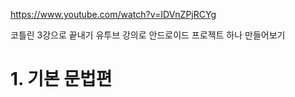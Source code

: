 https://www.youtube.com/watch?v=IDVnZPjRCYg

코틀린 3강으로 끝내기 유투브 강의로 안드로이드 프로젝트 하나 만들어보기



# 1. 기본 문법편